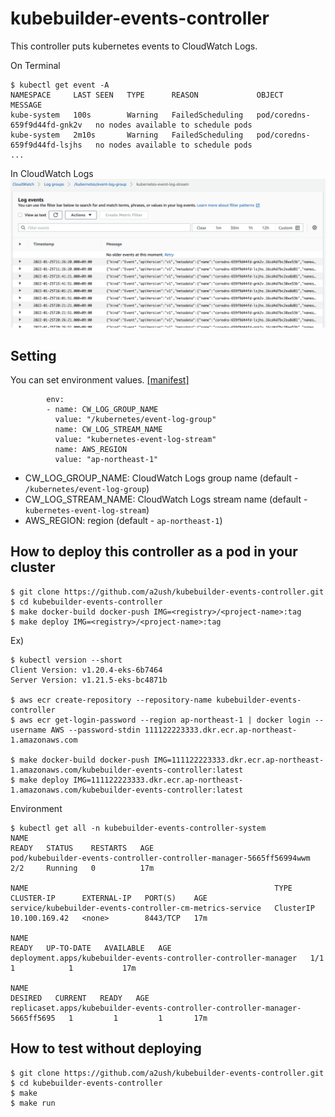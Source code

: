 # kubebuilder-events-controller

This controller puts kubernetes events to CloudWatch Logs.

On Terminal
```
$ kubectl get event -A
NAMESPACE     LAST SEEN   TYPE      REASON             OBJECT                         MESSAGE
kube-system   100s        Warning   FailedScheduling   pod/coredns-659f9d44fd-gnk2v   no nodes available to schedule pods
kube-system   2m10s       Warning   FailedScheduling   pod/coredns-659f9d44fd-lsjhs   no nodes available to schedule pods
...
```

In CloudWatch Logs
![image](images/console.png)

## Setting

You can set environment values. [[manifest]](config/manager/manager.yaml)
```
        env:
        - name: CW_LOG_GROUP_NAME
          value: "/kubernetes/event-log-group"
          name: CW_LOG_STREAM_NAME
          value: "kubernetes-event-log-stream"          
          name: AWS_REGION
          value: "ap-northeast-1"      
```

* CW_LOG_GROUP_NAME: CloudWatch Logs group name (default - `/kubernetes/event-log-group`)
* CW_LOG_STREAM_NAME: CloudWatch Logs stream name (default - `kubernetes-event-log-stream`)
* AWS_REGION: region (default - `ap-northeast-1`)

## How to deploy this controller as a pod in your cluster
```
$ git clone https://github.com/a2ush/kubebuilder-events-controller.git
$ cd kubebuilder-events-controller
$ make docker-build docker-push IMG=<registry>/<project-name>:tag
$ make deploy IMG=<registry>/<project-name>:tag
```

Ex)
```
$ kubectl version --short
Client Version: v1.20.4-eks-6b7464
Server Version: v1.21.5-eks-bc4871b

$ aws ecr create-repository --repository-name kubebuilder-events-controller
$ aws ecr get-login-password --region ap-northeast-1 | docker login --username AWS --password-stdin 111122223333.dkr.ecr.ap-northeast-1.amazonaws.com

$ make docker-build docker-push IMG=111122223333.dkr.ecr.ap-northeast-1.amazonaws.com/kubebuilder-events-controller:latest
$ make deploy IMG=111122223333.dkr.ecr.ap-northeast-1.amazonaws.com/kubebuilder-events-controller:latest
```

Environment
```
$ kubectl get all -n kubebuilder-events-controller-system 
NAME                                                                  READY   STATUS    RESTARTS   AGE
pod/kubebuilder-events-controller-controller-manager-5665ff56994wwm   2/2     Running   0          17m

NAME                                                       TYPE        CLUSTER-IP      EXTERNAL-IP   PORT(S)    AGE
service/kubebuilder-events-controller-cm-metrics-service   ClusterIP   10.100.169.42   <none>        8443/TCP   17m

NAME                                                               READY   UP-TO-DATE   AVAILABLE   AGE
deployment.apps/kubebuilder-events-controller-controller-manager   1/1     1            1           17m

NAME                                                                          DESIRED   CURRENT   READY   AGE
replicaset.apps/kubebuilder-events-controller-controller-manager-5665ff5695   1         1         1       17m
```

## How to test without deploying
```
$ git clone https://github.com/a2ush/kubebuilder-events-controller.git
$ cd kubebuilder-events-controller
$ make
$ make run
```